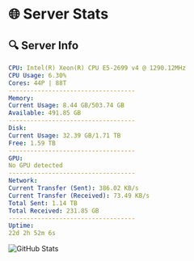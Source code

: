 # 🌐 Server Stats
## 🔍 Server Info
```yaml
CPU: Intel(R) Xeon(R) CPU E5-2699 v4 @ 1290.12MHz
CPU Usage: 6.30%
Cores: 44P | 88T
-----------------------------------
Memory:
Current Usage: 8.44 GB/503.74 GB
Available: 491.85 GB
-----------------------------------
Disk:
Current Usage: 32.39 GB/1.71 TB
Free: 1.59 TB
-----------------------------------
GPU:
No GPU detected
-----------------------------------
Network:
Current Transfer (Sent): 386.02 KB/s
Current Transfer (Received): 73.49 KB/s
Total Sent: 1.14 TB
Total Received: 231.85 GB
-----------------------------------
Uptime:
22d 2h 52m 6s
```
![GitHub Stats](https://img.shields.io/badge/Updated-2025-05-11_20:00:54-blue)
